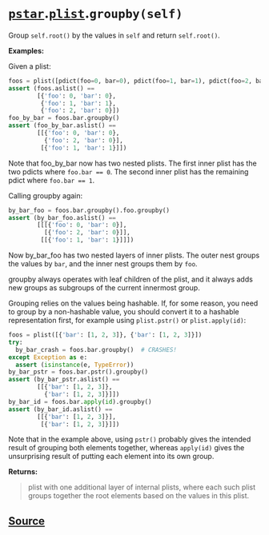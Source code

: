 # [`pstar`](./pstar.md).[`plist`](./pstar_plist.md).`groupby(self)`

Group `self.root()` by the values in `self` and return `self.root()`.

**Examples:**

Given a plist:
```python
foos = plist([pdict(foo=0, bar=0), pdict(foo=1, bar=1), pdict(foo=2, bar=0)])
assert (foos.aslist() ==
        [{'foo': 0, 'bar': 0},
         {'foo': 1, 'bar': 1},
         {'foo': 2, 'bar': 0}])
foo_by_bar = foos.bar.groupby()
assert (foo_by_bar.aslist() ==
        [[{'foo': 0, 'bar': 0},
          {'foo': 2, 'bar': 0}],
         [{'foo': 1, 'bar': 1}]])
```
Note that foo_by_bar now has two nested plists. The first inner plist has
the two pdicts where `foo.bar == 0`. The second inner plist has the
remaining pdict where `foo.bar == 1`.

Calling groupby again:
```python
by_bar_foo = foos.bar.groupby().foo.groupby()
assert (by_bar_foo.aslist() ==
        [[[{'foo': 0, 'bar': 0}],
          [{'foo': 2, 'bar': 0}]],
         [[{'foo': 1, 'bar': 1}]]])
```
Now by_bar_foo has two nested layers of inner plists. The outer nest
groups the values by `bar`, and the inner nest groups them by `foo`.

groupby always operates with leaf children of the plist, and it always adds
new groups as subgroups of the current innermost group.

Grouping relies on the values being hashable. If, for some reason, you need
to group by a non-hashable value, you should convert it to a hashable
representation first, for example using `plist.pstr()` or `plist.apply(id)`:
```python
foos = plist([{'bar': [1, 2, 3]}, {'bar': [1, 2, 3]}])
try:
  by_bar_crash = foos.bar.groupby()  # CRASHES!
except Exception as e:
  assert (isinstance(e, TypeError))
by_bar_pstr = foos.bar.pstr().groupby()
assert (by_bar_pstr.aslist() ==
        [[{'bar': [1, 2, 3]},
          {'bar': [1, 2, 3]}]])
by_bar_id = foos.bar.apply(id).groupby()
assert (by_bar_id.aslist() ==
        [[{'bar': [1, 2, 3]}],
         [{'bar': [1, 2, 3]}]])
```
Note that in the example above, using `pstr()` probably gives the intended
result of grouping both elements together, whereas `apply(id)` gives the
unsurprising result of putting each element into its own group.

**Returns:**

>    plist with one additional layer of internal plists, where each such plist
>    groups together the root elements based on the values in this plist.



## [Source](../pstar/pstar.py#L4373-L4444)